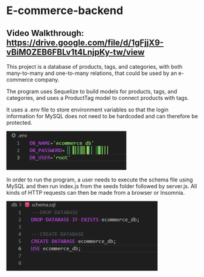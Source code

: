 # E-commerce-backend

## Video Walkthrough: https://drive.google.com/file/d/1gFjjX9-vBiM0ZEB6FBLv1t4LnjpKy-tw/view

This project is a database of products, tags, and categories, with both many-to-many and one-to-many relations, that could be used by an e-commerce company. 

The program uses Sequelize to build models for products, tags, and categories, and uses a ProductTag model to connect products with tags. 

It uses a .env file to store environment variables so that the login information for MySQL does not need to be hardcoded and can therefore be protected.

![](Assets/.env.jpg)

In order to run the program, a user needs to execute the schema file using MySQL and then run index.js from the seeds folder followed by server.js. All kinds of HTTP requests can then be made from a browser or Insomnia.

![](Assets/schema.jpg)